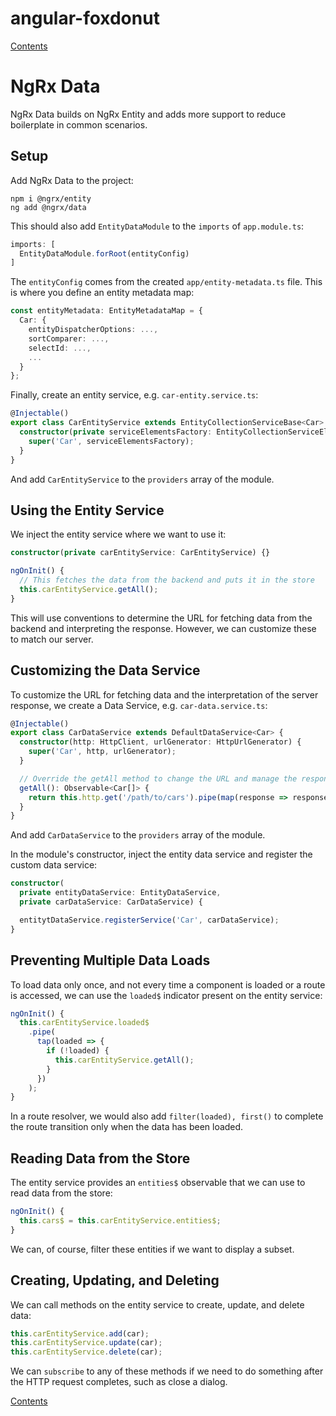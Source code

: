 # angular-foxdonut

[Contents](../README.md#angular-foxdonut)

# NgRx Data

NgRx Data builds on NgRx Entity and adds more support to reduce boilerplate in common scenarios.

## Setup

Add NgRx Data to the project:

```
npm i @ngrx/entity
ng add @ngrx/data
```

This should also add `EntityDataModule` to the `imports` of `app.module.ts`:

```typescript
imports: [
  EntityDataModule.forRoot(entityConfig)
]
```

The `entityConfig` comes from the created `app/entity-metadata.ts` file. This is where you define an
entity metadata map:

```typescript
const entityMetadata: EntityMetadataMap = {
  Car: {
    entityDispatcherOptions: ...,
    sortComparer: ...,
    selectId: ...,
    ...
  }
};
```

Finally, create an entity service, e.g. `car-entity.service.ts`:

```typescript
@Injectable()
export class CarEntityService extends EntityCollectionServiceBase<Car> {
  constructor(private serviceElementsFactory: EntityCollectionServiceElementsFactory) {
    super('Car', serviceElementsFactory);
  }
}
```

And add `CarEntityService` to the `providers` array of the module.

## Using the Entity Service

We inject the entity service where we want to use it:

```typescript
constructor(private carEntityService: CarEntityService) {}

ngOnInit() {
  // This fetches the data from the backend and puts it in the store
  this.carEntityService.getAll();
}
```

This will use conventions to determine the URL for fetching data from the backend and interpreting
the response. However, we can customize these to match our server.

## Customizing the Data Service

To customize the URL for fetching data and the interpretation of the server response, we create a
Data Service, e.g. `car-data.service.ts`:

```typescript
@Injectable()
export class CarDataService extends DefaultDataService<Car> {
  constructor(http: HttpClient, urlGenerator: HttpUrlGenerator) {
    super('Car', http, urlGenerator);
  }

  // Override the getAll method to change the URL and manage the response
  getAll(): Observable<Car[]> {
    return this.http.get('/path/to/cars').pipe(map(response => response.records));
  }
}
```

And add `CarDataService` to the `providers` array of the module.

In the module's constructor, inject the entity data service and register the custom data service:

```typescript
constructor(
  private entityDataService: EntityDataService,
  private carDataService: CarDataService) {

  entitytDataService.registerService('Car', carDataService);
}
```

## Preventing Multiple Data Loads

To load data only once, and not every time a component is loaded or a route is accessed, we can use
the `loaded$` indicator present on the entity service:

```typescript
ngOnInit() {
  this.carEntityService.loaded$
    .pipe(
      tap(loaded => {
        if (!loaded) {
          this.carEntityService.getAll();
        }
      })
    );
}
```

In a route resolver, we would also add `filter(loaded), first()` to complete the route transition
only when the data has been loaded.

## Reading Data from the Store

The entity service provides an `entities$` observable that we can use to read data from the store:

```typescript
ngOnInit() {
  this.cars$ = this.carEntityService.entities$;
}
```

We can, of course, filter these entities if we want to display a subset.

## Creating, Updating, and Deleting

We can call methods on the entity service to create, update, and delete data:

```typescript
this.carEntityService.add(car);
this.carEntityService.update(car);
this.carEntityService.delete(car);
```

We can `subscribe` to any of these methods if we need to do something after the HTTP request
completes, such as close a dialog.

[Contents](../README.md#angular-foxdonut)
